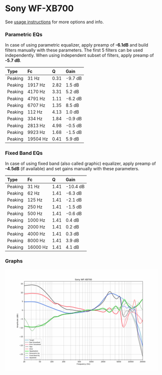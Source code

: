 # Sony WF-XB700
See [usage instructions](https://github.com/jaakkopasanen/AutoEq#usage) for more options and info.

### Parametric EQs
In case of using parametric equalizer, apply preamp of **-6.1dB** and build filters manually
with these parameters. The first 5 filters can be used independently.
When using independent subset of filters, apply preamp of **-5.7 dB**.

| Type    | Fc       |    Q | Gain    |
|:--------|:---------|:-----|:--------|
| Peaking | 31 Hz    | 0.31 | -9.7 dB |
| Peaking | 1917 Hz  | 2.82 | 1.5 dB  |
| Peaking | 4170 Hz  | 3.31 | 5.2 dB  |
| Peaking | 4791 Hz  | 1.11 | -6.2 dB |
| Peaking | 6707 Hz  | 1.35 | 8.5 dB  |
| Peaking | 112 Hz   | 4.13 | 1.0 dB  |
| Peaking | 334 Hz   | 1.84 | -0.9 dB |
| Peaking | 2813 Hz  | 4.98 | -0.5 dB |
| Peaking | 9923 Hz  | 1.68 | -1.5 dB |
| Peaking | 19504 Hz | 0.41 | 5.9 dB  |

### Fixed Band EQs
In case of using fixed band (also called graphic) equalizer, apply preamp of **-4.5dB**
(if available) and set gains manually with these parameters.

| Type    | Fc       |    Q | Gain     |
|:--------|:---------|:-----|:---------|
| Peaking | 31 Hz    | 1.41 | -10.4 dB |
| Peaking | 62 Hz    | 1.41 | -6.3 dB  |
| Peaking | 125 Hz   | 1.41 | -2.1 dB  |
| Peaking | 250 Hz   | 1.41 | -1.5 dB  |
| Peaking | 500 Hz   | 1.41 | -0.6 dB  |
| Peaking | 1000 Hz  | 1.41 | 0.4 dB   |
| Peaking | 2000 Hz  | 1.41 | 0.2 dB   |
| Peaking | 4000 Hz  | 1.41 | 0.3 dB   |
| Peaking | 8000 Hz  | 1.41 | 3.9 dB   |
| Peaking | 16000 Hz | 1.41 | 4.1 dB   |

### Graphs
![](./Sony%20WF-XB700.png)